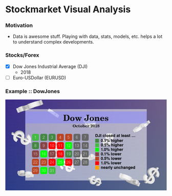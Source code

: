# Stockmarket Visual Analysis

### Motivation

- Data is awesome stuff. Playing with data, stats, models, etc. helps a lot to understand complex developments.

### Stocks/Forex

- [x] Dow Jones Industrial Average (DJI)
    - 2018
- [ ] Euro-USDollar (EURUSD)

### Example :: DowJones

![DJI_2018-10](https://raw.githubusercontent.com/anblt/stockmarket-visual-analysis/master/DJI_2018-10.jpg)
